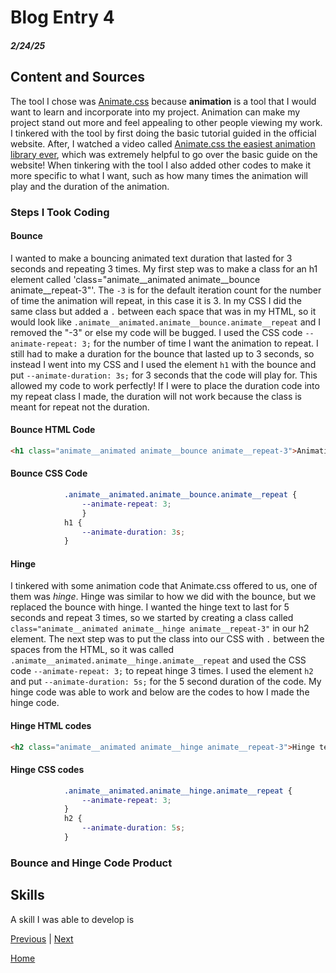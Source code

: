 # Blog Entry 4
##### 2/24/25
## Content and Sources
The tool I chose was [Animate.css](https://animate.style/) because **animation** is a tool that I would want to learn and incorporate into my project. Animation can make my project stand out more and feel appealing to other people viewing my work. I tinkered  with the tool by first doing the basic tutorial guided in the official website. After, I watched a video called [Animate.css the easiest animation library ever](https://youtu.be/VzbBcVRquYA?si=0PTfxOxvaJgiV0BV), which was extremely helpful to go over the basic guide on the website! When tinkering with the tool I also added other codes to make it more specific to what I want, such as how many times the animation will play and the duration of the animation. 
### Steps I Took Coding
#### Bounce
I wanted to make a bouncing animated text duration that lasted for 3 seconds and repeating 3 times. My first step was to make a class for an h1 element called 'class="animate__animated animate__bounce animate__repeat-3"'. The `-3` is for the default iteration count for the number of time the animation will repeat, in this case it is 3. In my CSS I did the same class but added a `.` between each space that was in my HTML, so it would look like `.animate__animated.animate__bounce.animate__repeat` and I removed the "-3" or else my code will be bugged. I used the CSS code `--animate-repeat: 3;` for the number of time I want the animation to repeat. I still had to make a duration for the bounce that lasted up to 3 seconds, so instead I went into my CSS and I used the element `h1` with the bounce and put `--animate-duration: 3s;` for 3 seconds that the code will play for. This allowed my code to work perfectly! If I were to place the duration code into my repeat class I made, the duration will not work because the class is meant for repeat not the duration. 

#### Bounce HTML Code
```HTML
<h1 class="animate__animated animate__bounce animate__repeat-3">Animation practice</h1>
```
#### Bounce CSS Code
```CSS
            .animate__animated.animate__bounce.animate__repeat {
                --animate-repeat: 3;
                }
            h1 {
                --animate-duration: 3s;
            }
```
#### Hinge
I tinkered with some animation code that Animate.css offered to us, one of them was _hinge_. Hinge was similar to how we did with the bounce, but we replaced the bounce with hinge. I wanted the hinge text to last for 5 seconds and repeat 3 times, so we started by creating a class called `class="animate__animated animate__hinge animate__repeat-3"` in our h2 element. The next step was to put the class into our CSS with `.` between the spaces from the HTML, so it was called `.animate__animated.animate__hinge.animate__repeat` and used the CSS code `--animate-repeat: 3;` to repeat hinge 3 times. I used the element `h2` and put `--animate-duration: 5s;` for the 5 second duration of the code. My hinge code was able to work and below are the codes to how I made the hinge code. 
#### Hinge HTML codes
```HTML
<h2 class="animate__animated animate__hinge animate__repeat-3">Hinge text</h2>
```
#### Hinge CSS codes
```CSS
            .animate__animated.animate__hinge.animate__repeat {
                --animate-repeat: 3;
            }
            h2 {
                --animate-duration: 5s;
            }
```

### Bounce and Hinge Code Product

## Skills
A skill I was able to develop is 

[Previous](entry03.md) | [Next](entry05.md)

[Home](../README.md)
